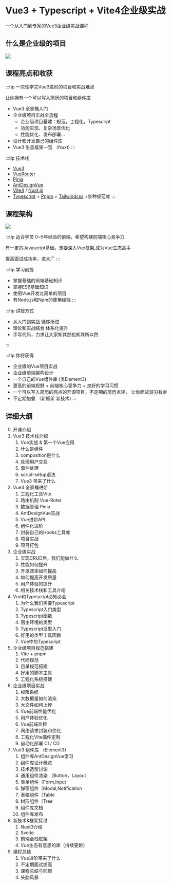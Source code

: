# Vue3 + Typescript + Vite4企业级实战


一个从入门到专家的Vue3企业级实战课程


## 什么是企业级的项目
![](https://cdn.jsdelivr.net/gh/shengxinjing/static/fullstack/intro.jpg)


## 课程亮点和收获

:::tip 一次性学完Vue3进阶的项目和实战难点

让你拥有一个可以写入简历的项目和组件库
-  Vue3 全家桶入门
-  企业级项目实战全流程
   -  企业级项目基建：规范，工程化，Typescript
   -  功能实现、复杂场景优化
   -  性能优化、发布部署... 
-  设计和开发自己的组件库
-  Vue3 生态框架一览 （Nuxt)
:::

:::tip 技术栈

- [Vue3](https://vuejs.org/)
- [VueRouter](https://router.vuejs.org/) 
- [Pinia](https://pinia.vuejs.org/) 
- [AntDesignVue](https://www.antdv.com/components/overview)
- [Vite4](https://vitejs.dev/) / [Nuxt.js](https://nuxt.com/)
- [Typescript](https://www.typescriptlang.org/) + [Pnpm](https://pnpm.io/) + [Tailwindcss](https://tailwindcss.com/) +各种规范库
:::



## 课程架构
![](/vue/arch.jpg)

:::tip 适合学员
0~5年经验的前端，希望构建前端核心竞争力

有一定的Javascript基础，想要深入Vue框架,成为Vue生态高手

提高面试成功率，进大厂
:::

:::tip 学习前提
- 掌握基础的前端基础知识
- 掌握ES6基础知识
- 使用Vue开发过简单的项目
- 有Node.js和Npm的使用经验
:::


:::tip 讲授方式


- 从入门到实战 循序渐进
- 理论和实战结合  体系化提升
- 手写代码，力求让大家知其然也知其所以然

:::

:::tip 你将获得
- 企业级的Vue项目实战
- 企业级前端架构设计
- 一个自己的Vue组件库 (类Element3)
- 更高的前端视野 + 前端核心竞争力  + 良好的学习习惯
- 一个可以写入简历的亮点的开源项目，不定期的简历点评， 让你面试游刃有余
- 不定期加餐 （新框架 新技术)
:::
## 详细大纲


0. 开课介绍
1. Vue3  技术栈介绍
	1. Vue实战 & 第一个Vue应用 
	2. 什么是组件 
	3. composition是什么 
	4. 处理用户交互 
	5. 事件处理 
	6. script-setup语法
	7. Vue3  带来了什么
2. Vue3 全家桶进阶
	1. 工程化工具Vite
	2. 路由机制 Vue-Roter
	3. 数据管理 Pinia
	4. AntDesignVue实战 
	5. Vue进阶API
	6. 组件化进阶
	7. 封装自己的Hooks工具库
	8. 项目实战 
	9. 项目打包
3. 企业级实战
	1. 实现CRUD后，我们能做什么 
	2. 性能如何提升
	3. 开发效率如何提高 
	4. 如何提高开发质量 
	5. 用户体验的提升 
	6. 相关技术栈和工具介绍
4. Vue和Typescript必知必会 
	1. 为什么我们需要Typescript
	2. Typescript入门类型
	3. Typescript函数
	4. 宿主环境的类型
	5. Typescript泛型入门
	6. 好用的类型工具函数
	7. Vue中的Typescript
5. 企业级项目规范搭建
	1. Vite + pnpm 
	2. 代码规范
	3. 目录规范搭建 
	4. 好用的脚本工具
	5. 工程化系统搭建
6. 企业级项目实战
	1. 权限系统 
	2. 大数据量如何渲染 
	3. 大文件如何上传 
	4. Vue前端性能优化
	5. 用户体验优化
	6. Vue前端监控 
	7. 网络请求封装和优化 
	8. 工程化Vite插件定制
	9. 自动化部署 CI / CD
7. Vue3 组件库 （Element3)
	1. 组件库AntDesignVue学习 
	2. 组件库设计概览 
	3. 技术选型讨论 
	4. 通用组件渲染 （Button，Layout 
	5. 表单组件（Form,Input 
	6. 弹窗组件（Modal,Notification 
	7. 表格组件（Table 
	8. 树形组件（Tree 
	9. 组件库文档 
	10. 组件库发布
8. 新技术&框架探讨
	1. Nuxt3介绍
	2. Svelte 
	3. 前端全栈框架 
	4. Vue生态有意思的库（持续更新）
9.  课程总结
	1. Vue进阶带来了什么 
	2. 不定期面试提高 
	3. 课程总结与回顾 
	4. 头脑风暴


